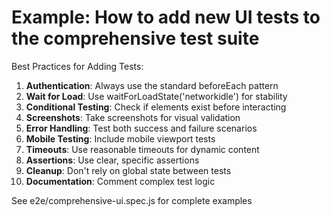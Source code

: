# Example: How to add new UI tests to the comprehensive test suite

Best Practices for Adding Tests:

1. **Authentication**: Always use the standard beforeEach pattern
2. **Wait for Load**: Use waitForLoadState('networkidle') for stability
3. **Conditional Testing**: Check if elements exist before interacting
4. **Screenshots**: Take screenshots for visual validation
5. **Error Handling**: Test both success and failure scenarios
6. **Mobile Testing**: Include mobile viewport tests
7. **Timeouts**: Use reasonable timeouts for dynamic content
8. **Assertions**: Use clear, specific assertions
9. **Cleanup**: Don't rely on global state between tests
10. **Documentation**: Comment complex test logic

See e2e/comprehensive-ui.spec.js for complete examples
